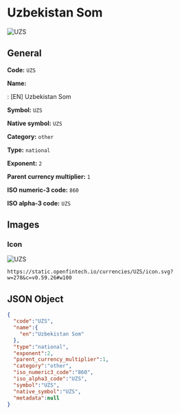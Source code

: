 
# Uzbekistan Som 
![UZS](https://static.openfintech.io/currencies/UZS/icon.svg?w=278&c=v0.59.26#w100)  

## General 
 
**Code:** `UZS` 
 
**Name:** 
 
:	[EN] Uzbekistan Som 
 
**Symbol:** `UZS` 
 
**Native symbol:** `UZS` 
 
**Category:** `other` 
 
**Type:** `national` 
 
**Exponent:** `2` 
 
**Parent currency multiplier:** `1` 
 
**ISO numeric-3 code:** `860` 
 
**ISO alpha-3 code:** `UZS` 
 

## Images 

### Icon 
 
![UZS](https://static.openfintech.io/currencies/UZS/icon.svg?w=278&c=v0.59.26#w100)  

```
https://static.openfintech.io/currencies/UZS/icon.svg?w=278&c=v0.59.26#w100
```  

## JSON Object 

```json
{
  "code":"UZS",
  "name":{
    "en":"Uzbekistan Som"
  },
  "type":"national",
  "exponent":2,
  "parent_currency_multiplier":1,
  "category":"other",
  "iso_numeric3_code":"860",
  "iso_alpha3_code":"UZS",
  "symbol":"UZS",
  "native_symbol":"UZS",
  "metadata":null
}
```  
